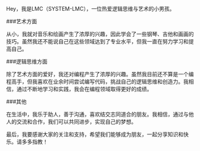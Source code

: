 Hey，我是LMC（SYSTEM-LMC），一位热爱逻辑思维与艺术的小男孩。

###艺术方面

从小，我就对音乐和绘画产生了浓厚的兴趣，因此学会了一些钢琴、吉他和画画的技巧。虽然我还不能说自己在这些领域达到了专业水平，但我一直在努力学习和提高自己。

###逻辑思维方面

除了艺术方面的爱好，我还对编程产生了浓厚的兴趣。虽然我目前还不算是一个编程高手，但我喜欢在业余时间尝试编写代码，挑战自己的逻辑思维和创造力。我相信，通过不断地学习和实践，我会在编程领域取得更好的成绩。

###其他

在生活中，我乐于助人，善于沟通，喜欢结交志同道合的朋友。我相信，通过与他人的交流和合作，我们可以共同进步，实现自己的梦想。

最后，我要感谢大家的关注和支持，希望我们能够成为朋友，一起分享知识和快乐。请多多指教！
